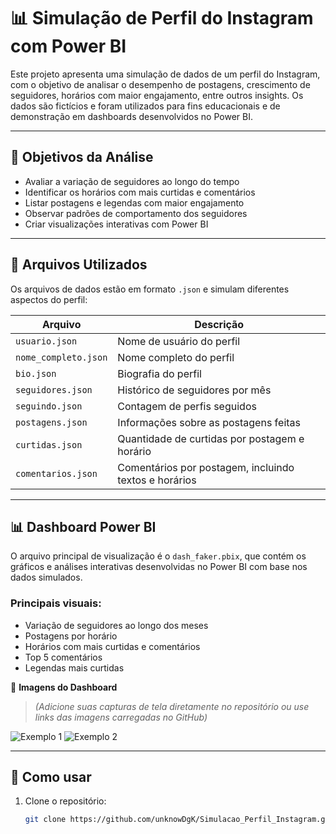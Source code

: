 # 📊 Simulação de Perfil do Instagram com Power BI

Este projeto apresenta uma simulação de dados de um perfil do Instagram, com o objetivo de analisar o desempenho de postagens, crescimento de seguidores, horários com maior engajamento, entre outros insights. Os dados são fictícios e foram utilizados para fins educacionais e de demonstração em dashboards desenvolvidos no Power BI.

---

## 📌 Objetivos da Análise

- Avaliar a variação de seguidores ao longo do tempo
- Identificar os horários com mais curtidas e comentários
- Listar postagens e legendas com maior engajamento
- Observar padrões de comportamento dos seguidores
- Criar visualizações interativas com Power BI

---

## 🧩 Arquivos Utilizados

Os arquivos de dados estão em formato `.json` e simulam diferentes aspectos do perfil:

| Arquivo            | Descrição |
|--------------------|-----------|
| `usuario.json`     | Nome de usuário do perfil |
| `nome_completo.json` | Nome completo do perfil |
| `bio.json`         | Biografia do perfil |
| `seguidores.json`  | Histórico de seguidores por mês |
| `seguindo.json`    | Contagem de perfis seguidos |
| `postagens.json`   | Informações sobre as postagens feitas |
| `curtidas.json`    | Quantidade de curtidas por postagem e horário |
| `comentarios.json` | Comentários por postagem, incluindo textos e horários |

---

## 📊 Dashboard Power BI

O arquivo principal de visualização é o `dash_faker.pbix`, que contém os gráficos e análises interativas desenvolvidas no Power BI com base nos dados simulados.

### Principais visuais:
- Variação de seguidores ao longo dos meses
- Postagens por horário
- Horários com mais curtidas e comentários
- Top 5 comentários
- Legendas mais curtidas

📸 **Imagens do Dashboard**

> *(Adicione suas capturas de tela diretamente no repositório ou use links das imagens carregadas no GitHub)*

![Exemplo 1](https://github.com/unknowDgK/Simulacao_Perfil_Instagram/assets/xxx/imagem1.png)
![Exemplo 2](https://github.com/unknowDgK/Simulacao_Perfil_Instagram/assets/xxx/imagem2.png)

---

## 🚀 Como usar

1. Clone o repositório:
   ```bash
   git clone https://github.com/unknowDgK/Simulacao_Perfil_Instagram.git
